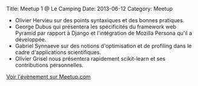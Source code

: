 Title: Meetup 1 @ Le Camping
Date: 2013-06-12
Category: Meetup

- Olivier Hervieu sur des points syntaxiques et des bonnes pratiques.
- George Dubus qui présentera les spécificités du framework web Pyramid par rapport à Django et l'intégration de Mozilla Persona qu'il a développée.
- Gabriel Synnaeve sur des notions d'optimisation et de profiling dans le cadre d'applications scientifiques.
- Olivier Grisel nous présentera rapidement scikit-learn et ses contributions personnelles.

[Voir l'évènement sur Meetup.com](https://www.meetup.com/Paris-py-Python-Django-friends/events/119858032/)
